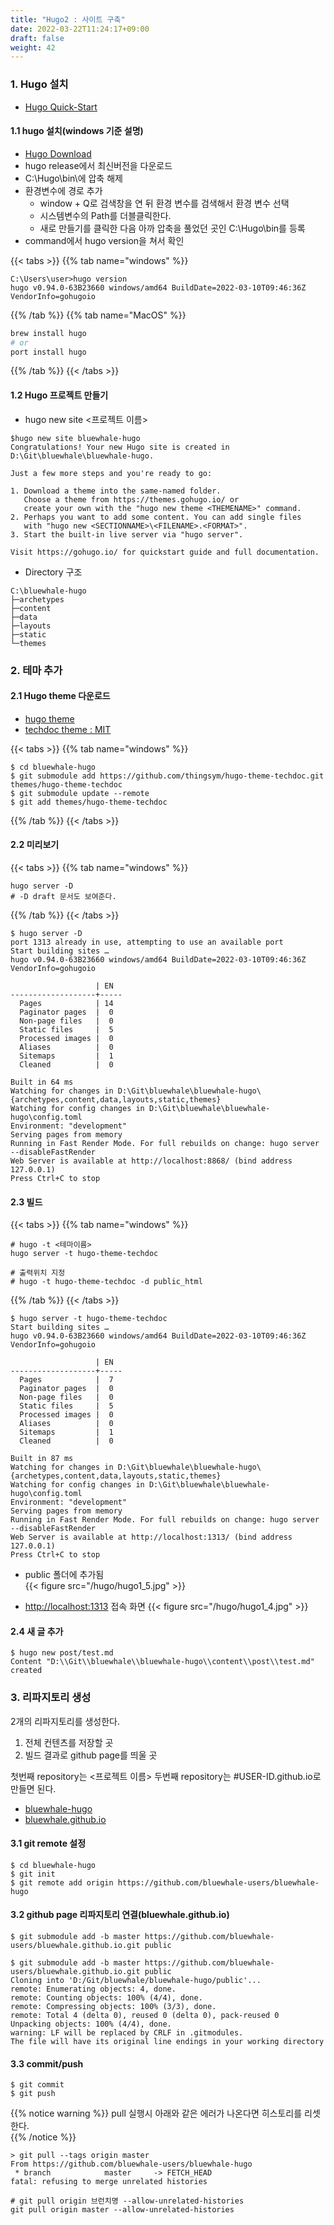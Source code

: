 ```yaml
---
title: "Hugo2 : 사이트 구축"
date: 2022-03-22T11:24:17+09:00
draft: false
weight: 42
---
```




### 1. Hugo 설치
- [Hugo Quick-Start](https://gohugo.io/getting-started/quick-start/)
  
#### 1.1 hugo 설치(windows 기준 설명)
* [Hugo Download](https://github.com/gohugoio/hugo/releases)
* hugo release에서 최신버전을 다운로드
* C:\Hugo\bin\에 압축 해제
* 환경변수에 경로 추가  
  * window + Q로 검색창을 연 뒤 환경 변수를 검색해서 환경 변수 선택  
  * 시스템변수의 Path를 더블클릭한다.  
  * 새로 만들기를 클릭한 다음 아까 압축을 풀었던 곳인 C:\Hugo\bin를 등록  
* command에서 hugo version을 쳐서 확인

{{< tabs >}}
{{% tab name="windows" %}}
```windows
C:\Users\user>hugo version
hugo v0.94.0-63B23660 windows/amd64 BuildDate=2022-03-10T09:46:36Z VendorInfo=gohugoio
```
{{% /tab %}}
{{% tab name="MacOS" %}}
```Bash
brew install hugo
# or
port install hugo
```
{{% /tab %}}
{{< /tabs >}}



#### 1.2 Hugo 프로젝트 만들기
- hugo new site <프로젝트 이름>
```
$hugo new site bluewhale-hugo
Congratulations! Your new Hugo site is created in D:\Git\bluewhale\bluewhale-hugo.

Just a few more steps and you're ready to go:

1. Download a theme into the same-named folder.
   Choose a theme from https://themes.gohugo.io/ or
   create your own with the "hugo new theme <THEMENAME>" command.
2. Perhaps you want to add some content. You can add single files
   with "hugo new <SECTIONNAME>\<FILENAME>.<FORMAT>".
3. Start the built-in live server via "hugo server".

Visit https://gohugo.io/ for quickstart guide and full documentation.
```

- Directory 구조
``` base
C:\bluewhale-hugo
├─archetypes
├─content
├─data
├─layouts
├─static
└─themes
```

### 2. 테마 추가
#### 2.1 Hugo theme 다운로드
- [hugo theme](https://themes.gohugo.io/)
- [techdoc theme : MIT](https://github.com/thingsym/hugo-theme-techdoc)

{{< tabs >}}
{{% tab name="windows" %}}
```windows
$ cd bluewhale-hugo
$ git submodule add https://github.com/thingsym/hugo-theme-techdoc.git themes/hugo-theme-techdoc
$ git submodule update --remote
$ git add themes/hugo-theme-techdoc
```
{{% /tab %}}
{{< /tabs >}}

#### 2.2 미리보기
{{< tabs >}}
{{% tab name="windows" %}}
```windows
hugo server -D
# -D draft 문서도 보여준다. 
```
{{% /tab %}}
{{< /tabs >}}

```
$ hugo server -D
port 1313 already in use, attempting to use an available port
Start building sites … 
hugo v0.94.0-63B23660 windows/amd64 BuildDate=2022-03-10T09:46:36Z VendorInfo=gohugoio

                   | EN  
-------------------+-----
  Pages            | 14  
  Paginator pages  |  0  
  Non-page files   |  0  
  Static files     |  5  
  Processed images |  0  
  Aliases          |  0  
  Sitemaps         |  1
  Cleaned          |  0

Built in 64 ms
Watching for changes in D:\Git\bluewhale\bluewhale-hugo\{archetypes,content,data,layouts,static,themes}
Watching for config changes in D:\Git\bluewhale\bluewhale-hugo\config.toml
Environment: "development"
Serving pages from memory
Running in Fast Render Mode. For full rebuilds on change: hugo server --disableFastRender
Web Server is available at http://localhost:8868/ (bind address 127.0.0.1)
Press Ctrl+C to stop
```

#### 2.3 빌드
{{< tabs >}}
{{% tab name="windows" %}}
```windows
# hugo -t <테마이름>
hugo server -t hugo-theme-techdoc

# 출력위치 지정
# hugo -t hugo-theme-techdoc -d public_html
```
{{% /tab %}}
{{< /tabs >}}

```
$ hugo server -t hugo-theme-techdoc
Start building sites …
hugo v0.94.0-63B23660 windows/amd64 BuildDate=2022-03-10T09:46:36Z VendorInfo=gohugoio

                   | EN
-------------------+-----
  Pages            |  7
  Paginator pages  |  0
  Non-page files   |  0
  Static files     |  5
  Processed images |  0
  Aliases          |  0
  Sitemaps         |  1
  Cleaned          |  0

Built in 87 ms
Watching for changes in D:\Git\bluewhale\bluewhale-hugo\{archetypes,content,data,layouts,static,themes}
Watching for config changes in D:\Git\bluewhale\bluewhale-hugo\config.toml
Environment: "development"
Serving pages from memory
Running in Fast Render Mode. For full rebuilds on change: hugo server --disableFastRender
Web Server is available at http://localhost:1313/ (bind address 127.0.0.1)
Press Ctrl+C to stop
```

- public 폴더에 추가됨  
{{< figure src="/hugo/hugo1_5.jpg" >}}

- [http://localhost:1313](http://localhost:1313) 접속 화면
{{< figure src="/hugo/hugo1_4.jpg" >}}

#### 2.4 새 글 추가
```
$ hugo new post/test.md
Content "D:\\Git\\bluewhale\\bluewhale-hugo\\content\\post\\test.md" created
```

### 3. 리파지토리 생성

2개의 리파지토리를 생성한다. 
1) 전체 컨텐츠를 저장할 곳
2) 빌드 결과로 github page를 띄울 곳

첫번째 repository는 <프로젝트 이름>
두번째 repository는 #USER-ID.github.io로 만들면 된다.

- [bluewhale-hugo](https://github.com/bluewhale-users/bluewhale-hugo)
- [bluewhale.github.io](https://github.com/bluewhale-users/bluewhale.github.io)

#### 3.1 git remote 설정
```
$ cd bluewhale-hugo
$ git init
$ git remote add origin https://github.com/bluewhale-users/bluewhale-hugo
```

#### 3.2 github page 리파지토리 연결(bluewhale.github.io)
```
$ git submodule add -b master https://github.com/bluewhale-users/bluewhale.github.io.git public
```

```
$ git submodule add -b master https://github.com/bluewhale-users/bluewhale.github.io.git public
Cloning into 'D:/Git/bluewhale/bluewhale-hugo/public'...
remote: Enumerating objects: 4, done.
remote: Counting objects: 100% (4/4), done.
remote: Compressing objects: 100% (3/3), done.
remote: Total 4 (delta 0), reused 0 (delta 0), pack-reused 0
Unpacking objects: 100% (4/4), done.
warning: LF will be replaced by CRLF in .gitmodules.
The file will have its original line endings in your working directory
```

#### 3.3 commit/push

```
$ git commit
$ git push
```

{{% notice warning %}}
pull 실행시 아래와 같은 에러가 나온다면 히스토리를 리셋한다.  
{{% /notice %}}

```
> git pull --tags origin master
From https://github.com/bluewhale-users/bluewhale-hugo
 * branch            master     -> FETCH_HEAD
fatal: refusing to merge unrelated histories
```

```
# git pull origin 브런치명 --allow-unrelated-histories
git pull origin master --allow-unrelated-histories
``` 


